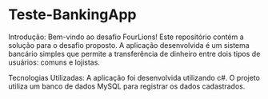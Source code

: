 # Teste-BankingApp
Introdução:
Bem-vindo ao desafio FourLions! Este repositório contém a solução para o desafio proposto. A aplicação desenvolvida é um sistema bancário simples que permite a transferência de dinheiro entre dois tipos de usuários: comuns e lojistas.

Tecnologias Utilizadas:
A aplicação foi desenvolvida utilizando c#. O projeto utiliza um banco de dados MySQL para registrar os dados cadastrados.

